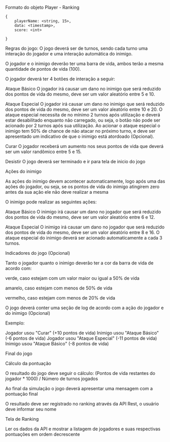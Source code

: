 Formato do objeto Player - Ranking

```
{
    playerName: <string, 15>,
    data: <timestamp>,
    score: <int>

}
```

Regras do jogo:
O jogo deverá ser de turnos, sendo cada turno uma interação do jogador e uma interação automática do inimigo.

O jogador e o inimigo deverão ter uma barra de vida, ambos terão a mesma quantidade de pontos de vida (100).

O jogador deverá ter 4 botões de interação a seguir:

Ataque Básico
O jogador irá causar um dano no inimigo que será reduzido dos pontos de vida do mesmo, deve ser um valor aleatório entre 5 e 10.

Ataque Especial
O jogador irá causar um dano no inimigo que será reduzido dos pontos de vida do mesmo, deve ser um valor aleatório entre 10 e 20.
O ataque especial necessita de no mínimo 2 turnos após utilização e deverá estar desabilitado enquanto não carregado, ou seja, o botão não pode ser acionado por 2 turnos após sua utilização.
Ao acionar o ataque especial o inimigo tem 50% de chance de não atacar no próximo turno, e deve ser apresentado um indicativo de que o inimigo está atordoado (Opcional).

Curar
O jogador receberá um aumento nos seus pontos de vida que deverá ser um valor randômico entre 5 e 15.

Desistir
O jogo deverá ser terminado e ir para tela de inicio do jogo

Ações do inimigo

As ações do inimigo devem acontecer automaticamente, logo após uma das ações do jogador, ou seja, se os pontos de vida do inimigo atingirem zero antes da sua ação ele não deve realizar a mesma

O inimigo pode realizar as seguintes ações:

Ataque Básico
O inimigo irá causar um dano no jogador que será reduzido dos pontos de vida do mesmo, deve ser um valor aleatório entre 6 e 12.

Ataque Especial
O inimigo irá causar um dano no jogador que será reduzido dos pontos de vida do mesmo, deve ser um valor aleatório entre 8 e 16.
O ataque especial do inimigo deverá ser acionado automaticamente a cada 3 turnos.

Indicadores do jogo (Opcional)

Tanto o jogador quanto o inimigo deverão ter a cor da barra de vida de acordo com:

verde, caso estejam com um valor maior ou igual a 50% de vida

amarelo, caso estejam com menos de 50% de vida

vermelho, caso estejam com menos de 20% de vida

O jogo deverá conter uma seção de log de acordo com a ação do jogador e do inimigo (Opcional)

Exemplo:

Jogador usou "Curar" (+10 pontos de vida)
Inimigo usou "Ataque Básico" (-6 pontos de vida)
Jogador usou "Ataque Especial" (-11 pontos de vida)
Inimigo usou "Ataque Básico" (-8 pontos de vida)

Final do jogo

Cálculo da pontuação

O resultado do jogo deve seguir o cálculo: (Pontos de vida restantes do jogador \* 1000) / Número de turnos jogados

Ao final da simulação o jogo deverá apresentar uma mensagem com a pontuação final

O resultado deve ser registrado no ranking através da API Rest, o usuário deve informar seu nome

Tela de Ranking

Ler os dados da API e mostrar a listagem de jogadores e suas respectivas pontuações em ordem decrescente
